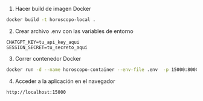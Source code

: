 1. Hacer build de imagen Docker
```bash
docker build -t horoscopo-local .
```

2. Crear archivo .env con las variables de entorno
```env
CHATGPT_KEY=tu_api_key_aqui
SESSION_SECRET=tu_secreto_aqui
```

3. Correr contenedor Docker
```bash
docker run -d --name horoscopo-container --env-file .env  -p 15000:8000 horoscopo-local
```

4. Acceder a la aplicación en el navegador
```
http://localhost:15000
```
